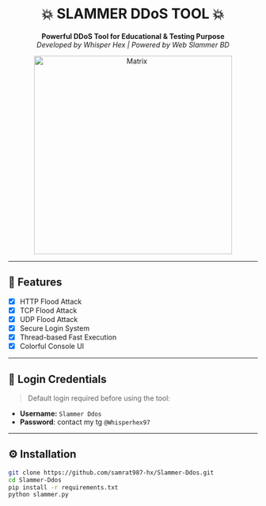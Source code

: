 <h1 align="center">💥 SLAMMER DDoS TOOL 💥</h1>

<p align="center">
  <b>Powerful DDoS Tool for Educational & Testing Purpose</b><br>
  <i>Developed by Whisper Hex | Powered by Web Slammer BD</i>
</p>

<p align="center">
  <img src="https://i.imgur.com/1SIbl34.jpeg" alt="Matrix" width="400"/>
</p>

---

## 🚀 Features

- [x] HTTP Flood Attack
- [x] TCP Flood Attack
- [x] UDP Flood Attack
- [x] Secure Login System
- [x] Thread-based Fast Execution
- [x] Colorful Console UI

---

## 🔐 Login Credentials

> Default login required before using the tool:

- **Username:** `Slammer Ddos`
- **Password**: contact my tg `@Whisperhex97`

---

## ⚙️ Installation

```bash
git clone https://github.com/samrat987-hx/Slammer-Ddos.git
cd Slammer-Ddos
pip install -r requirements.txt
python slammer.py
